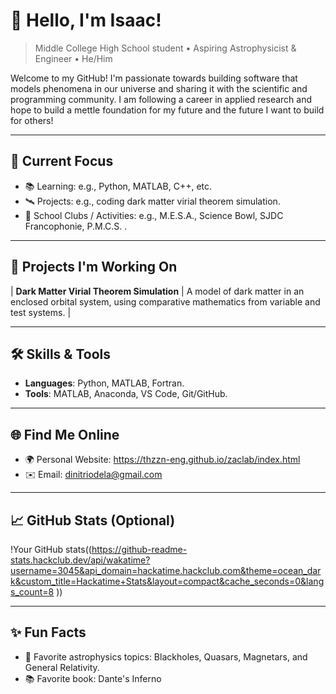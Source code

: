 # 🌌 Hello, I'm Isaac!

> Middle College High School student • Aspiring Astrophysicist & Engineer • He/Him

Welcome to my GitHub! I'm passionate towards building software that models phenomena in our universe and sharing it with the scientific and programming community. I am following a career in applied research and hope to build a mettle foundation for my future and the future I want to build for others!

---

## 🔭 Current Focus

- 📚 Learning: e.g., Python, MATLAB, C++, etc.
- 🛰️ Projects: e.g., coding dark matter virial theorem simulation.
- 📓 School Clubs / Activities: e.g., M.E.S.A., Science Bowl, SJDC Francophonie, P.M.C.S. .

---

## 🚀 Projects I'm Working On

| **Dark Matter Virial Theorem Simulation** | A model of dark matter in an enclosed orbital system, using comparative mathematics from variable and test systems. |

---

## 🛠️ Skills & Tools

- **Languages**: Python, MATLAB, Fortran.
- **Tools**: MATLAB, Anaconda, VS Code, Git/GitHub.

---

## 🌐 Find Me Online

- 🌍 Personal Website: https://thzzn-eng.github.io/zaclab/index.html
- ✉️ Email: dinitriodela@gmail.com

---

## 📈 GitHub Stats (Optional)

!Your GitHub stats((https://github-readme-stats.hackclub.dev/api/wakatime?username=3045&api_domain=hackatime.hackclub.com&theme=ocean_dark&custom_title=Hackatime+Stats&layout=compact&cache_seconds=0&langs_count=8
))

---

## ✨ Fun Facts

- 🌠 Favorite astrophysics topics: Blackholes, Quasars, Magnetars, and General Relativity.
- 📚 Favorite book: Dante's Inferno
